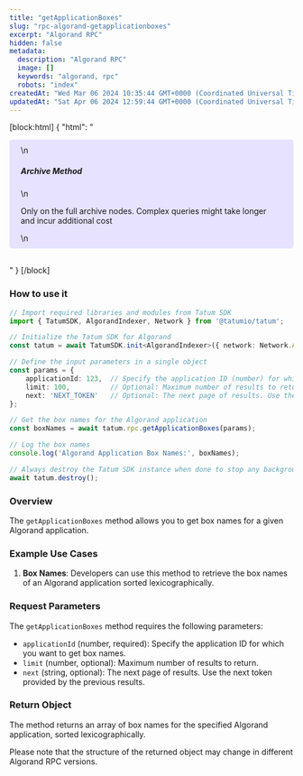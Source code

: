 ```yaml
---
title: "getApplicationBoxes"
slug: "rpc-algorand-getapplicationboxes"
excerpt: "Algorand RPC"
hidden: false
metadata: 
  description: "Algorand RPC"
  image: []
  keywords: "algorand, rpc"
  robots: "index"
createdAt: "Wed Mar 06 2024 10:35:44 GMT+0000 (Coordinated Universal Time)"
updatedAt: "Sat Apr 06 2024 12:59:44 GMT+0000 (Coordinated Universal Time)"
---
```

[block:html]
{
  "html": "<div style="padding: 10px 20px; border-radius: 5px; background-color: #e6e2ff; margin: 0 0 30px 0;">\n  <h5>Archive Method</h5>\n  <p>Only on the full archive nodes. Complex queries might take longer and incur additional cost</p>\n</div>"
}
[/block]


### How to use it

```typescript
// Import required libraries and modules from Tatum SDK
import { TatumSDK, AlgorandIndexer, Network } from '@tatumio/tatum';

// Initialize the Tatum SDK for Algorand
const tatum = await TatumSDK.init<AlgorandIndexer>({ network: Network.ALGORAND_INDEXER });

// Define the input parameters in a single object
const params = {
    applicationId: 123,  // Specify the application ID (number) for which you want to get box names.
    limit: 100,          // Optional: Maximum number of results to return (number).
    next: 'NEXT_TOKEN'   // Optional: The next page of results. Use the next token provided by the previous results (string).
};

// Get the box names for the Algorand application
const boxNames = await tatum.rpc.getApplicationBoxes(params);

// Log the box names
console.log('Algorand Application Box Names:', boxNames);

// Always destroy the Tatum SDK instance when done to stop any background processes
await tatum.destroy();
```

### Overview

The `getApplicationBoxes` method allows you to get box names for a given Algorand application.

### Example Use Cases

1. **Box Names**: Developers can use this method to retrieve the box names of an Algorand application sorted lexicographically.

### Request Parameters

The `getApplicationBoxes` method requires the following parameters:

- `applicationId` (number, required): Specify the application ID for which you want to get box names.
- `limit` (number, optional): Maximum number of results to return.
- `next` (string, optional): The next page of results. Use the next token provided by the previous results.

### Return Object

The method returns an array of box names for the specified Algorand application, sorted lexicographically. 

Please note that the structure of the returned object may change in different Algorand RPC versions.
